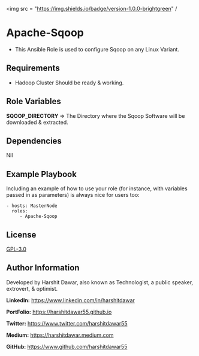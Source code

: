 <img src = "https://img.shields.io/badge/version-1.0.0-brightgreen" /

Apache-Sqoop
=========

* This Ansible Role is used to configure Sqoop on any Linux Variant.


Requirements
------------

* Hadoop Cluster Should be ready & working.

Role Variables
--------------

**SQOOP_DIRECTORY** => The Directory where the Sqoop Software will be downloaded & extracted.

Dependencies
------------

Nil

Example Playbook
----------------

Including an example of how to use your role (for instance, with variables passed in as parameters) is always nice for users too:

    - hosts: MasterNode
      roles:
         - Apache-Sqoop

License
-------

[GPL-3.0](https://github.com/HarshitDawar55/Apache-Sqoop/blob/main/LICENSE)

Author Information
------------------

Developed by Harshit Dawar, also known as Technologist, a public speaker, extrovert, & optimist.

**LinkedIn:** https://www.linkedin.com/in/harshitdawar

**PortFolio:** https://harshitdawar55.github.io

**Twitter:** https://www.twitter.com/harshitdawar55

**Medium:** https://harshitdawar.medium.com

**GitHub:** https://www.github.com/harshitdawar55

